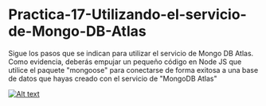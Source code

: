 # Practica-17-Utilizando-el-servicio-de-Mongo-DB-Atlas
Sigue los pasos que se indican para utilizar el servicio de Mongo DB Atlas. Como evidencia, deberás empujar un pequeño código en Node JS que utilice el paquete "mongoose" para conectarse de forma exitosa a una base de datos que hayas creado con el servicio de "MongoDB Atlas"

[![Alt text](https://img.youtube.com/vi/Imwk0HtEuGY/0.jpg)](https://www.youtube.com/watch?v=Imwk0HtEuGY)
